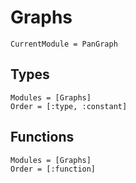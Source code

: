 # Graphs
```@meta
CurrentModule = PanGraph
```

## Types
```@autodocs
Modules = [Graphs]
Order = [:type, :constant]
```

## Functions
```@autodocs
Modules = [Graphs]
Order = [:function]
```
